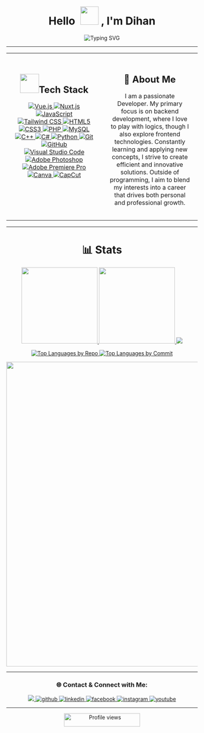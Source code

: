 <h1 align="center">Hello &nbsp;<a href="https://avipatilweb.ml/"><img src="https://github.com/KenanGain/KenanGain/blob/main/icons/wave.gif" width="48"></a> , I'm Dihan</h1>
<p align="center">
<img src="https://readme-typing-svg.herokuapp.com?font=Fira+Code&pause=10&color=9400D3&center=true&vCenter=true&width=435&lines=Developer;Gamer;Streamer;Photographer;Editor;" alt="Typing SVG" />
</p>

<hr>

<div align="center">
  <table style="width: 100%; border-collapse: collapse;">
    <tr>
      <td style="width: 50%; vertical-align: top; padding: 20px;">
        <h2 align="center"><img src="https://media2.giphy.com/media/QssGEmpkyEOhBCb7e1/giphy.gif?cid=ecf05e47a0n3gi1bfqntqmob8g9aid1oyj2wr3ds3mg700bl&rid=giphy.gif" width="50px" height="50px">Tech Stack</h2>
        <p align="center">
          <a href="https://vuejs.org/">
            <img src="https://img.shields.io/badge/Vue.js-4FC08D?style=for-the-badge&logo=vue.js&logoColor=white" alt="Vue.js" />
          </a>
          <a href="https://nuxtjs.org/">
            <img src="https://img.shields.io/badge/Nuxt.js-00DC82?style=for-the-badge&logo=nuxt.js&logoColor=white" alt="Nuxt.js" />
          </a>
          <a href="https://www.javascript.com/">
            <img src="https://img.shields.io/badge/JavaScript-F7DF1E?style=for-the-badge&logo=javascript&logoColor=black" alt="JavaScript" />
          </a>
          <a href="https://tailwindcss.com/">
            <img src="https://img.shields.io/badge/Tailwind%20CSS-38B2AC?style=for-the-badge&logo=tailwind-css&logoColor=white" alt="Tailwind CSS" />
          </a>
          <a href="https://html.spec.whatwg.org/">
            <img src="https://img.shields.io/badge/HTML5-E34F26?style=for-the-badge&logo=html5&logoColor=white" alt="HTML5" />
          </a>
          <a href="https://www.w3.org/Style/CSS/">
            <img src="https://img.shields.io/badge/CSS3-1572B6?style=for-the-badge&logo=css3&logoColor=white" alt="CSS3" />
          </a>
          <a href="https://www.php.net/">
            <img src="https://img.shields.io/badge/PHP-777BB4?style=for-the-badge&logo=php&logoColor=white" alt="PHP" />
          </a>
          <a href="https://www.mysql.com/">
            <img src="https://img.shields.io/badge/MySQL-4479A1?style=for-the-badge&logo=mysql&logoColor=white" alt="MySQL" />
          </a>
          <a href="https://isocpp.org/">
            <img src="https://img.shields.io/badge/C++-00599C?style=for-the-badge&logo=c%2B%2B&logoColor=white" alt="C++" />
          </a>
          <a href="https://docs.microsoft.com/en-us/dotnet/csharp/">
            <img src="https://img.shields.io/badge/C%23-239120?style=for-the-badge&logo=csharp&logoColor=white" alt="C#" />
          </a>
          <a href="https://www.python.org/">
            <img src="https://img.shields.io/badge/Python-3776AB?style=for-the-badge&logo=python&logoColor=white" alt="Python" />
          </a>
          <a href="https://git-scm.com/">
            <img src="https://img.shields.io/badge/Git-F05032?style=for-the-badge&logo=git&logoColor=white" alt="Git" />
          </a>
          <a href="https://github.com/">
            <img src="https://img.shields.io/badge/GitHub-181717?style=for-the-badge&logo=github&logoColor=white" alt="GitHub" />
          </a>
          <a href="https://code.visualstudio.com/">
            <img src="https://img.shields.io/badge/VS%20Code-007ACC?style=for-the-badge&logo=visual-studio-code&logoColor=white" alt="Visual Studio Code" />
          </a>
          <a href="https://www.adobe.com/products/photoshop.html">
            <img src="https://img.shields.io/badge/Adobe%20Photoshop-31A8FF?style=for-the-badge&logo=adobephotoshop&logoColor=white" alt="Adobe Photoshop" />
          </a>
          <a href="https://www.adobe.com/products/premiere.html">
            <img src="https://img.shields.io/badge/Adobe%20Premiere%20Pro-999999?style=for-the-badge&logo=adobepremierepro&logoColor=white" alt="Adobe Premiere Pro" />
          </a>
          <a href="https://www.canva.com/">
            <img src="https://img.shields.io/badge/Canva-00C4CC?style=for-the-badge&logo=canva&logoColor=white" alt="Canva" />
          </a>
          <a href="https://www.capcut.com/">
            <img src="https://img.shields.io/badge/CapCut-4A4A4A?style=for-the-badge&logo=capcut&logoColor=white" alt="CapCut" />
          </a>
        </p>
      </td>
      <td style="width: 50%; vertical-align: top; padding: 20px;">
        <h2 align="center">🚀 About Me</h2>
        <p align="center">
          I am a passionate Developer. My primary focus is on backend development, where I love to play with logics, though I also explore frontend technologies. Constantly learning and applying new concepts, I strive to create efficient and innovative solutions. Outside of programming, I aim to blend my interests into a career that drives both personal and professional growth.
        </p>
      </td>
    </tr>
  </table>
</div>

<hr>

<h1 align="center">📊 Stats</h1>

<p align="center">
<a href="https://github.com/Rafeeuzzaman-Dihan">
  <img height="200em" src="https://github-readme-stats-eight-theta.vercel.app/api?username=Rafeeuzzaman-Dihan&show_icons=true&theme=dark&include_all_commits=true&count_private=true"/>
  <img height="200em" src="https://github-readme-stats-eight-theta.vercel.app/api/top-langs/?username=Rafeeuzzaman-Dihan&layout=compact&langs_count=20&theme=dark"/>
  <img src="https://github-readme-stats.vercel.app/api/wakatime?username=dihan&theme=dark" />
</a>
</p>

<p align="center">
<a href="https://github.com/Rafeeuzzaman-Dihan">
  <img src="https://github-profile-summary-cards.vercel.app/api/cards/repos-per-language?username=Rafeeuzzaman-Dihan&theme=dark&hide_border=true" alt="Top Languages by Repo" />
  <img src="https://github-profile-summary-cards.vercel.app/api/cards/most-commit-language?username=Rafeeuzzaman-Dihan&theme=dark&hide_border=true" alt="Top Languages by Commit" />
</a>
</p>

<div align="center">
  <img width="800" src="https://github-profile-summary-cards.vercel.app/api/cards/profile-details?username=Rafeeuzzaman-Dihan&theme=dark&hide_border=true">
</div>

<hr>

<h3 align="center">🌐 Contact & Connect with Me:</h3>

<div align="center">
  <a href="mailto:rafeeuzzamandihan@gmail.com">
    <img src="https://img.shields.io/badge/Gmail-D14836?style=for-the-badge&logo=gmail&logoColor=white"/>
  </a>
  <a href="https://github.com/Rafeeuzzaman-Dihan" target="_blank">
    <img src="https://img.shields.io/badge/github-%2324292e.svg?&style=for-the-badge&logo=github&logoColor=white" alt="github" />
  </a>
  <a href="https://www.linkedin.com/in/rafeeuzzaman-dihan/" target="_blank">
    <img src="https://img.shields.io/badge/linkedin-%231E77B5.svg?&style=for-the-badge&logo=linkedin&logoColor=white" alt="linkedin" />
  </a>
  <a href="https://www.facebook.com/rafeeuzzamandihan/" target="_blank">
    <img src="https://img.shields.io/badge/facebook-%234E5D94.svg?&style=for-the-badge&logo=facebook&logoColor=white" alt="facebook" />
  </a>
  <a href="https://www.instagram.com/rz.dihan" target="_blank">
    <img src="https://img.shields.io/badge/instagram-%23E4405F.svg?&style=for-the-badge&logo=instagram&logoColor=white" alt="instagram" />
  </a>
  <a href="https://www.youtube.com/@ViRUStheRAGE" target="_blank">
    <img src="https://img.shields.io/badge/youtube-%23FF0000.svg?&style=for-the-badge&logo=youtube&logoColor=white" alt="youtube" />
  </a>
</div>

<hr>

<p align="center">
  <img src="https://komarev.com/ghpvc/?username=Rafeeuzzaman-Dihan&color=blueviolet&style=flat-square&label=Profile+Views" alt="Profile views" width="200" height="35">
</p>

